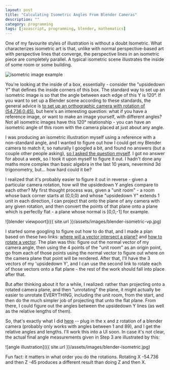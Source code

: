 ```yaml
---
layout: post
title: "Calculating Isometric Angles From Blender Cameras"
description: ""
category: programming
tags: [javascript, programming, blender, mathematics]
---
```


One of my favourite styles of illustration is without a doubt Isometric. What characterizes isometric art is that, unlike with normal perspective-based art with perspective lines that converge, the perspective lines in an isometric piece are completely parallel. A typical isometric scene illustrates the inside of some room or some building.

![isometric image example](https://miro.medium.com/v2/resize:fit:2000/1*Fwxd15gCD7moqaLyCH7lDw.jpeg)

You're looking at the inside of a box, essentially - consider the "upsidedown Y" that defines the inside corners of this box. The standard way to set up an isometric image is so that the angle between each edge of this Y is 120°. If you want to set up a Blender scene according to these standards, the general advice is [to set up an orthographic camera with rotation of (54.736,0,45)](https://blender.stackexchange.com/questions/135306/setting-up-an-isometric-view), but here's an interesting question: what if you have a reference image, or want to make an image yourself, with different angles? Not all isometric images have this 120° relationship - you can have an isometric angle of this room with the camera placed at just about any angle.

I was producing an isometric illustration myself using a reference with a non-standard angle, and I wanted to figure out how I could get my Blender camera to match it, so naturally I googled a bit, and found no answers (but a couple other people asking), [so I asked the question myself](https://math.stackexchange.com/questions/4906576/how-can-i-calculate-the-angles-of-a-given-orthographic-camera-perspective/4910902#4910902). I got no answer for about a week, so I took it upon myself to figure it out. I hadn't done any maths more complex than basic algebra in the last 10 years, nevermind 3d trigonometry, but... how hard could it be?

I realized that it's probably easier to figure it out in reverse - given a particular camera rotation, how will the upsidedown Y angles compare to each other? My first thought process was, given a "unit room" - a room whose back corner starts at (0,0,0) and whose "upsidedown Y" extends 1 unit in each direction, I can project that onto the plane of any camera with any given rotation, and then convert the points of that plane onto a plane which is perfectly flat - a plane whose normal is [0,0,-1] for example. 

![blender viewpoort]({{ site.url }}/assets/images/blender-isometric-vp.jpg)

I started some googling to figure out how to do that, and I made a plan based on these two links: [where will a vector intersect a plane?](https://math.stackexchange.com/questions/100439/determine-where-a-vector-will-intersect-a-plane) and [how to rotate a vector](https://stackoverflow.com/questions/14607640/rotating-a-vector-in-3d-space). The plan was this: figure out the normal vector of my camera angle, then using the 4 points of the "unit room" as an origin point, go from each of those points using the normal vector to figure out where on the camera plane that point will be rendered. After that, I'll have the 3 vectors of my 'upsidedown Y', and I can use the second link to rotate each of those vectors onto a flat plane - the rest of the work should fall into place after that.

But after thinking about it for a while, I realized: rather than projecting onto a rotated camera plane, and then "unrotating" the plane, it might actually be easier to unrotate EVERYTHING, including the unit room, from the start, and then do the much simpler job of projecting that unto the flat plane. From there, I could figure out the angles between the upsidedown Y lines (as well as the relative lengths of them).

So, that's exactly what I did [here](https://jsfiddle.net/3aqew0c9/3/) -- plug in the x and z rotation of a blender camera (probably only works with angles between 1 and 89), and I get the relative angles and lengths. I'll work this into a UI soon. In case it's not clear, the actual final angle measurements given in Step 3 are illustrated by this:

![angle illustration]({{ site.url }}/assets/images/blender-isometric.jpg)

Fun fact: it matters in what order you do the rotations. Rotating X -54.736 and then Z -45 produces a different result than doing Z and then X.
